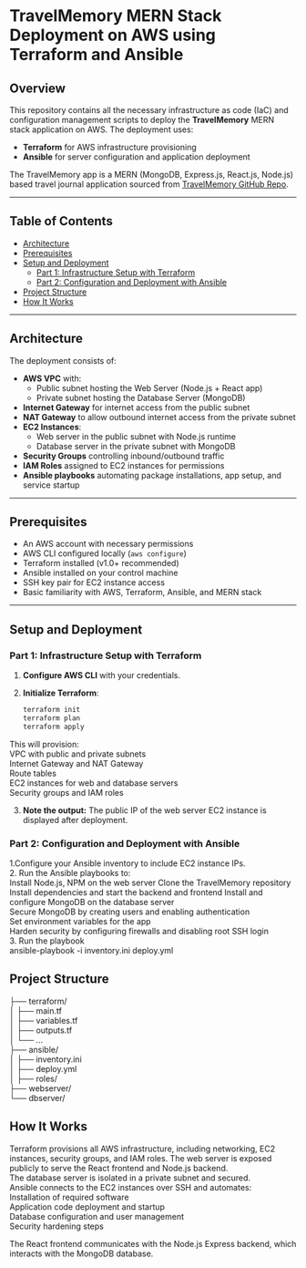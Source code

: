 # TravelMemory MERN Stack Deployment on AWS using Terraform and Ansible

## Overview

This repository contains all the necessary infrastructure as code (IaC) and configuration management scripts to deploy the **TravelMemory** MERN stack application on AWS. The deployment uses:

- **Terraform** for AWS infrastructure provisioning
- **Ansible** for server configuration and application deployment

The TravelMemory app is a MERN (MongoDB, Express.js, React.js, Node.js) based travel journal application sourced from [TravelMemory GitHub Repo](https://github.com/UnpredictablePrashant/TravelMemory).

---

## Table of Contents

- [Architecture](#architecture)  
- [Prerequisites](#prerequisites)  
- [Setup and Deployment](#setup-and-deployment)  
  - [Part 1: Infrastructure Setup with Terraform](#part-1-infrastructure-setup-with-terraform)  
  - [Part 2: Configuration and Deployment with Ansible](#part-2-configuration-and-deployment-with-ansible)  
- [Project Structure](#project-structure)  
- [How It Works](#how-it-works)  


---

## Architecture

The deployment consists of:

- **AWS VPC** with:
  - Public subnet hosting the Web Server (Node.js + React app)
  - Private subnet hosting the Database Server (MongoDB)
- **Internet Gateway** for internet access from the public subnet
- **NAT Gateway** to allow outbound internet access from the private subnet
- **EC2 Instances**:
  - Web server in the public subnet with Node.js runtime
  - Database server in the private subnet with MongoDB
- **Security Groups** controlling inbound/outbound traffic
- **IAM Roles** assigned to EC2 instances for permissions
- **Ansible playbooks** automating package installations, app setup, and service startup

---

## Prerequisites

- An AWS account with necessary permissions
- AWS CLI configured locally (`aws configure`)
- Terraform installed (v1.0+ recommended)
- Ansible installed on your control machine
- SSH key pair for EC2 instance access
- Basic familiarity with AWS, Terraform, Ansible, and MERN stack

---

## Setup and Deployment

### Part 1: Infrastructure Setup with Terraform

1. **Configure AWS CLI** with your credentials.

2. **Initialize Terraform**:

   ```bash
   terraform init 
   terraform plan 
   terraform apply  

This will provision:  
VPC with public and private subnets   
Internet Gateway and NAT Gateway   
Route tables   
EC2 instances for web and database servers   
Security groups and IAM roles  

3. **Note the output:**
   The public IP of the web server EC2 instance is displayed after deployment.   

### Part 2: Configuration and Deployment with Ansible   

1.Configure your Ansible inventory to include EC2 instance IPs.   
2. Run the Ansible playbooks to:  
Install Node.js, NPM on the web server 
Clone the TravelMemory repository 
Install dependencies and start the backend and frontend 
Install and configure MongoDB on the database server  
Secure MongoDB by creating users and enabling authentication  
Set environment variables for the app  
Harden security by configuring firewalls and disabling root SSH login  
3. Run the playbook  
ansible-playbook -i inventory.ini deploy.yml  

## Project Structure  
├── terraform/  
│   ├── main.tf  
│   ├── variables.tf  
│   ├── outputs.tf  
│   └── ...  
├── ansible/  
│   ├── inventory.ini  
│   ├── deploy.yml  
│   ├── roles/  
        ├── webserver/  
        └── dbserver/  

## How It Works    

Terraform provisions all AWS infrastructure, including networking, EC2 instances, security groups, and IAM roles. 
The web server is exposed publicly to serve the React frontend and Node.js backend.  
The database server is isolated in a private subnet and secured.  
Ansible connects to the EC2 instances over SSH and automates:  
Installation of required software  
Application code deployment and startup    
Database configuration and user management  
Security hardening steps  

The React frontend communicates with the Node.js Express backend, which interacts with the MongoDB database.  
 




   
   

